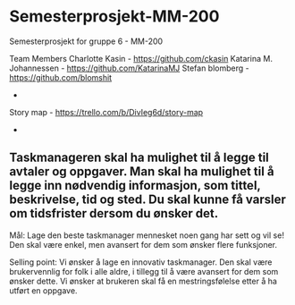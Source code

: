 # Semesterprosjekt-MM-200
Semesterprosjekt for gruppe 6 - MM-200

Team Members
Charlotte Kasin - https://github.com/ckasin
Katarina M. Johannessen - https://github.com/KatarinaMJ
Stefan blomberg - https://github.com/blomshit


- 
Story map - https://trello.com/b/DivIeg6d/story-map

- 
Taskmanageren skal ha mulighet til å legge til avtaler og oppgaver. Man skal ha mulighet til å legge inn nødvendig informasjon, som tittel, beskrivelse, tid og sted.
Du skal kunne få varsler om tidsfrister dersom du ønsker det. 
-

Mål:
Lage den beste taskmanager mennesket noen gang har sett og vil se!
Den skal være enkel, men avansert for dem som ønsker flere funksjoner. 

Selling point:
Vi ønsker å lage en innovativ taskmanager. Den skal være brukervennlig for folk i alle aldre, i tillegg til å være avansert for dem som ønsker dette.
Vi ønsker at brukeren skal få en mestringsfølelse etter å ha utført en oppgave. 

